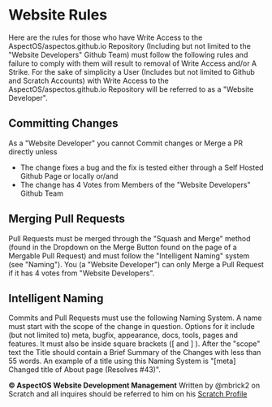 # Website Rules

Here are the rules for those who have Write Access to the AspectOS/aspectos.github.io Repository (Including but not limited to the "Website Developers" Github Team) must follow the following rules and failure to comply with them will result to removal of Write Access and/or A Strike. For the sake of simplicity a User (Includes but not limited to Github and Scratch Accounts) with Write Access to the AspectOS/aspectos.github.io Repository will be referred to as a "Website Developer".

## Committing Changes

As a "Website Developer" you cannot Commit changes or Merge a PR directly unless
- The change fixes a bug and the fix is tested either through a Self Hosted Github Page or locally or/and
- The change has 4 Votes from Members of the "Website Developers" Github Team

## Merging Pull Requests

Pull Requests must be merged through the "Squash and Merge" method (found in the Dropdown on the Merge Button found on the page of a Mergable Pull Request) and must follow the "Intelligent Naming" system (see "Naming"). You (a "Website Developer") can only Merge a Pull Request if it has 4 votes from "Website Developers".

## Intelligent Naming

Commits and Pull Requests must use the following Naming System. A name must start with the scope of the change in question. Options for it include (but not limited to) meta, bugfix, appearance, docs, tools, pages and features. It must also be inside square brackets ([ and ] ). After the "scope" text the Title should contain a Brief Summary of the Changes with less than 55 words. An example of a title using this Naming System is "[meta] Changed title of About page (Resolves #43)".

**© AspectOS Website Development Management** Written by @mbrick2 on Scratch and all inquires should be referred to him on his [Scratch Profile](https://scratch.mit.edu/users/mbrick2/)
